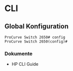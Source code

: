 # CLI

## Global Konfiguration

```
ProCurve Switch 2650# config
ProCurve Switch 2650(config)#
```

### Dokumente
+ HP CLI Guide
